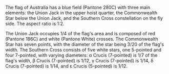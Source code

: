 The flag of Australia has a blue field (Pantone 280C) with three main elements: the Union Jack in the upper hoist quarter, the Commonwealth Star below the Union Jack, and the Southern Cross constellation on the fly side. The aspect ratio is 1:2.

The Union Jack occupies 1/4 of the flag's area and is composed of red (Pantone 186C) and white (Pantone White) crosses. The Commonwealth Star has seven points, with the diameter of the star being 3/20 of the flag's width. The Southern Cross consists of five white stars, one 5-pointed and four 7-pointed, with varying diameters: α Crucis (7-pointed) is 1/7 of the flag's width, β Crucis (7-pointed) is 1/12, γ Crucis (7-pointed) is 1/14, δ Crucis (7-pointed) is 1/14, and ε Crucis (5-pointed) is 1/12.